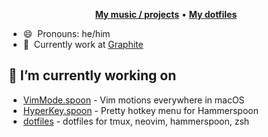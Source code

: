 <p align="center">
  <b><a href="https://balatero.com">My music / projects</a></b>
  •
  <b><a href="https://github.com/dbalatero/dotfiles">My dotfiles</a></b>
</p>

- 😄 &nbsp;Pronouns: he/him
- 🛒 &nbsp;Currently work at [Graphite](https://graphite.dev)

## 🔭 I’m currently working on

* [VimMode.spoon](https://github.com/dbalatero/VimMode.spoon) - Vim motions everywhere in macOS
* [HyperKey.spoon](https://github.com/dbalatero/HyperKey.spoon) - Pretty hotkey menu for Hammerspoon
* [dotfiles](https://github.com/dbalatero/dotfiles) - dotfiles for tmux, neovim, hammerspoon, zsh
